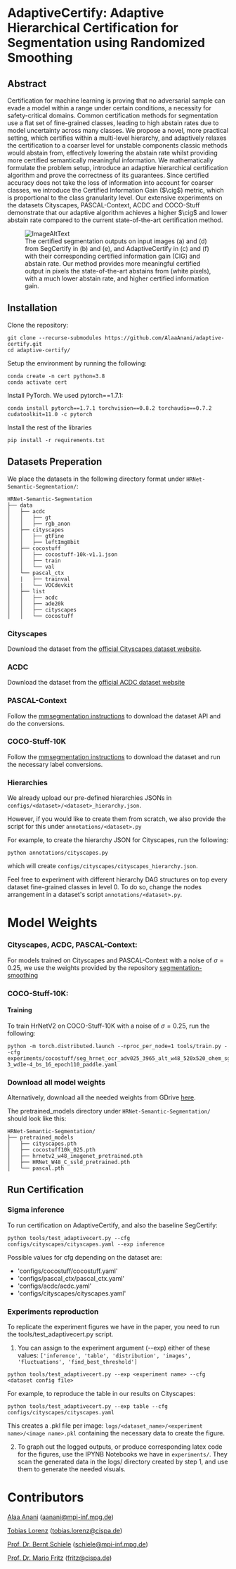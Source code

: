# AdaptiveCertify: Adaptive Hierarchical Certification for Segmentation using Randomized Smoothing
## Abstract
Certification for machine learning is proving that no adversarial sample can evade a model within a range under certain conditions, a necessity for safety-critical domains. Common certification methods for segmentation use a flat set of fine-grained classes, leading to high abstain rates due to model uncertainty across many classes. We propose a novel, more practical setting, which certifies within a multi-level hierarchy, and adaptively relaxes the certification to a coarser level for unstable components classic methods would abstain from, effectively lowering the abstain rate whilst providing more certified semantically meaningful information. We mathematically formulate the problem setup, introduce an adaptive hierarchical certification algorithm and prove the correctness of its guarantees. Since certified accuracy does not take the loss of information into account for coarser classes, we introduce the Certified Information Gain ($\cig$) metric, which is proportional to the class granularity level. Our extensive experiments on the datasets Cityscapes, PASCAL-Context, ACDC and COCO-Stuff demonstrate that our adaptive algorithm achieves a higher $\cig$ and lower abstain rate compared to the current state-of-the-art certification method.

<figure>
  <img src="images/teaser.png" alt="ImageAltText">
  <figcaption>The certified segmentation outputs on input images (a) and (d) from SegCertify in (b) and (e), and AdaptiveCertify in (c) and (f) with their corresponding certified information gain (CIG) and abstain rate. Our method provides more meaningful certified output in pixels the state-of-the-art abstains from (white pixels), with a much lower abstain rate, and higher certified information gain.</figcaption>
</figure>

## Installation
Clone the repository:
```
git clone --recurse-submodules https://github.com/AlaaAnani/adaptive-certify.git
cd adaptive-certify/
```
Setup the environment by running the following:

```
conda create -n cert python=3.8
conda activate cert
```
Install PyTorch. We used pytorch==1.7.1:
```
conda install pytorch==1.7.1 torchvision==0.8.2 torchaudio==0.7.2 cudatoolkit=11.0 -c pytorch
```
Install the rest of the libraries
```
pip install -r requirements.txt
```
## Datasets Preperation
We place the datasets in the following directory format under `HRNet-Semantic-Segmentation/`:
```
HRNet-Semantic-Segmentation
├── data
│   ├── acdc
│   │   ├── gt
│   │   ├── rgb_anon
│   ├── cityscapes
│   │   ├── gtFine
│   │   ├── leftImg8bit
│   ├── cocostuff
│   │   ├── cocostuff-10k-v1.1.json
│   │   ├── train
│   │   └── val
│   └── pascal_ctx
│   |   ├── trainval
│   |   └── VOCdevkit
│   ├── list
│   │   ├── acdc
│   │   ├── ade20k
│   │   ├── cityscapes
│   │   └── cocostuff

```
### Cityscapes
Download the dataset from the [official Cityscapes dataset website](https://www.cityscapes-dataset.com/downloads/).
### ACDC
Download the dataset from the [official ACDC dataset website](https://acdc.vision.ee.ethz.ch/download)
### PASCAL-Context
Follow the [mmsegmentation instructions](https://github.com/open-mmlab/mmsegmentation/blob/master/docs/en/dataset_prepare.md#pascal-context) to download the dataset API and do the conversions.
### COCO-Stuff-10K
Follow the [mmsegmentation instructions](https://github.com/open-mmlab/mmsegmentation/blob/master/docs/en/dataset_prepare.md#coco-stuff-10k) to download the dataset and run the necessary label conversions.


### Hierarchies
We already upload our pre-defined hierarchies JSONs in `configs/<dataset>/<dataset>_hierarchy.json`. 

However, if you would like to create them from scratch, we also provide the script for this under `annotations/<dataset>.py`

For example, to create the hierarchy JSON for Cityscapes, run the following:
```
python annotations/cityscapes.py
```
which will create `configs/cityscapes/cityscapes_hierarchy.json`.

Feel free to experiment with different hierarchy DAG structures on top every dataset fine-grained classes in level 0. To do so, change the nodes arrangement in a dataset's script `annotations/<dataset>.py`.


# Model Weights
### Cityscapes, ACDC, PASCAL-Context:
For models trained on Cityscapes and PASCAL-Context with a noise of $\sigma=0.25$, we use the weights provided by the repository [segmentation-smoothing](https://github.com/eth-sri/segmentation-smoothing/tree/main/code)


### COCO-Stuff-10K: 
#### Training 
To train HrNetV2 on COCO-Stuff-10K with a noise of $\sigma=0.25$, run the following:
```
python -m torch.distributed.launch --nproc_per_node=1 tools/train.py --cfg experiments/cocostuff/seg_hrnet_ocr_adv025_3965_alt_w48_520x520_ohem_sgd_lr1e-3_wd1e-4_bs_16_epoch110_paddle.yaml
```
### Download all model weights

Alternatively, download all the needed weights from GDrive [here](https://drive.google.com/drive/folders/1MiciR1oJJaSYb4EDTKn207YYsww7Luo_?usp=sharing).

The pretrained_models directory under `HRNet-Semantic-Segmentation/` should look like this:
```
HRNet-Semantic-Segmentation/
├── pretrained_models
│   ├── cityscapes.pth
│   ├── cocostuff10k_025.pth
│   ├── hrnetv2_w48_imagenet_pretrained.pth
│   ├── HRNet_W48_C_ssld_pretrained.pth
│   └── pascal.pth
```
## Run Certification
### Sigma inference
To run certification on AdaptiveCertify, and also the baseline SegCertify:
```
python tools/test_adaptivecert.py --cfg configs/cityscapes/cityscapes.yaml --exp inference
```
Possible values for cfg depending on the dataset are:
- 'configs/cocostuff/cocostuff.yaml'
- 'configs/pascal_ctx/pascal_ctx.yaml'
- 'configs/acdc/acdc.yaml'
- 'configs/cityscapes/cityscapes.yaml'

### Experiments reproduction
To replicate the experiment figures we have in the paper, you need to run the tools/test_adaptivecert.py script.
1. You can assign to the experiment argument (--exp) either of these values: `['inference', 'table', 'distribution', 'images', 'fluctuations', 'find_best_threshold']`
```
python tools/test_adaptivecert.py --exp <experiment name> --cfg <dataset config file>
```
For example, to reproduce the table in our results on Cityscapes:
```
python tools/test_adaptivecert.py --exp table --cfg configs/cityscapes/cityscapes.yaml
```
This creates a .pkl file per image: `logs/<dataset_name>/<experiment name>/<image name>.pkl` containing the necessary data to create the figure.

2. To graph out the logged outputs, or produce corresponding latex code for the figures, use the IPYNB Notebooks we have in `experiments/`. They scan the generated data in the logs/ directory created by step 1, and use them to generate the needed visuals.
   
# Contributors
[Alaa Anani](https://www.mpi-inf.mpg.de/departments/computer-vision-and-machine-learning/people/alaa-anani) (aanani@mpi-inf.mpg.de)

[Tobias Lorenz](https://www.t-lorenz.com/) (tobias.lorenz@cispa.de)

[Prof. Dr. Bernt Schiele](https://www.mpi-inf.mpg.de/departments/computer-vision-and-machine-learning/people/bernt-schiele) (schiele@mpi-inf.mpg.de)

[Prof. Dr. Mario Fritz](https://cispa.saarland/group/fritz/) (fritz@cispa.de)


